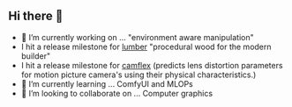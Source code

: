 ## Hi there 👋

<!--
**pinkwerks/pinkwerks** is a ✨ _special_ ✨ repository because its `README.md` (this file) appears on your GitHub profile.

Here are some ideas to get you started:
-->

- 🔭 I’m currently working on ... "environment aware manipulation"
- I hit a release milestone for [lumber](http://github.com/pinkwerks/lumber) "procedural wood for the modern builder"
- I hit a release milestone for [camflex](http://github.com/pinkwerks/camflex) (predicts lens distortion parameters for motion picture camera's using their physical characteristics.)
- 🌱 I’m currently learning ...
ComfyUI and MLOPs
- 👯 I’m looking to collaborate on ...
Computer graphics

<!--
- 🤔 I’m looking for help with ...
- 💬 Ask me about ...
- 📫 How to reach me: ...
- 😄 Pronouns: ...
- ⚡ Fun fact: ...
-->
